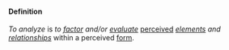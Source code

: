 #### Definition

*To analyze* is *to [factor](https://github.com/gcassel/Modular-Organizing-Terminology/blob/master/terms/factor.md) and/or [evaluate](https://github.com/gcassel/Modular-Organizing-Terminology/blob/master/terms/evaluate.md)* [perceived](https://github.com/gcassel/Modular-Organizing-Terminology/blob/master/terms/perceive.md) *[elements](https://github.com/gcassel/Modular-Organizing-Terminology/blob/master/terms/element.md) and [relationships](https://github.com/gcassel/Modular-Organizing-Terminology/blob/master/terms/relationship.md)* within a perceived [form](https://github.com/gcassel/Modular-Organizing-Terminology/blob/master/terms/form.md).
